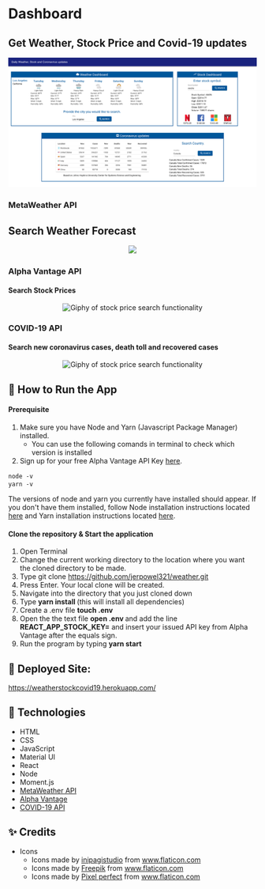 # Dashboard

## Get Weather, Stock Price and Covid-19 updates
![dashboard](/public/dashboard.png "Image of dashboard")

### MetaWeather API

## Search Weather Forecast

<p align="center">
<img src="https://media.giphy.com/media/jpuTiA9L2R0GX8JNte/giphy.gif" slt="Giphy of weather search functionality" width="700">
<p>

### Alpha Vantage API 

#### Search Stock Prices
<p align="center">
<img src="https://media.giphy.com/media/KFVgvFRy2rtnsK8mnA/giphy.gif" alt="Giphy of stock price search functionality" width="300">
</p>

### COVID-19 API
#### Search new coronavirus cases, death toll and recovered cases

<p align="center">
<img src="https://media.giphy.com/media/JUjV37ksKIMl1sdLt5/giphy.gif" alt="Giphy of stock price search functionality" width="700">
</p>

## 🔑 How to Run the App

#### Prerequisite
1. Make sure you have Node and Yarn (Javascript Package Manager) installed. 
    - You can use the following comands in terminal to check which version is installed 
2. Sign up for your free Alpha Vantage API Key [here](https://www.alphavantage.co/support/#api-key).
```
node -v  
yarn -v
```
The versions of node and yarn you currently have installed should appear. If you don't have them installed, follow Node installation instructions located [here](https://nodejs.org/en/download/) and Yarn installation instructions located [here](https://classic.yarnpkg.com/en/docs/install/#mac-stable). 

#### Clone the repository & Start the application
1. Open Terminal
2. Change the current working directory to the location where you want the cloned directory to be made.
3. Type git clone https://github.com/jerpowel321/weather.git
4. Press Enter. Your local clone will be created.
5. Navigate into the directory that you just cloned down 
6. Type <b> yarn install </b>  (this will install all dependencies)
7. Create a .env file <b>touch .env</b>
8. Open the the text file <b>open .env </b> and add the line <b>REACT_APP_STOCK_KEY=</b> and insert your issued API key from Alpha Vantage after the equals sign.
8. Run the program by typing <b> yarn start </b>

## :rocket: Deployed Site: 
https://weatherstockcovid19.herokuapp.com/

## :wrench: Technologies

- HTML
- CSS
- JavaScript
- Material UI
- React
- Node
- Moment.js
- [MetaWeather API](https://www.metaweather.com/)
- [Alpha Vantage](https://www.alphavantage.co/)
- [COVID-19 API](https://covid19api.com/)


## :sparkles: Credits

- Icons
    - Icons made by <a href="https://www.flaticon.com/authors/inipagistudio" title="inipagistudio">inipagistudio</a> from <a href="https://www.flaticon.com/" title="Flaticon"> www.flaticon.com</a>
    - Icons made by <a href="https://www.flaticon.com/authors/freepik" title="Freepik">Freepik</a> from <a href="https://www.flaticon.com/" title="Flaticon"> www.flaticon.com</a>
   - <div>Icons made by <a href="https://www.flaticon.com/authors/pixel-perfect" title="Pixel perfect">Pixel perfect</a> from <a href="https://www.flaticon.com/" title="Flaticon">www.flaticon.com</a></div>